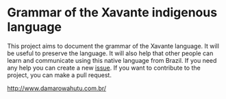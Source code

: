 # Grammar of the Xavante indigenous language

This project aims to document the grammar of the Xavante language. It will be useful to preserve the language. It will also help that other people can learn and communicate using this native language from Brazil.
If you need any help you can create a new [issue](https://github.com/edurbs/edurbs.github.io/issues).
If you want to contribute to the project, you can make a pull request.

http://www.damarowahutu.com.br/ 
